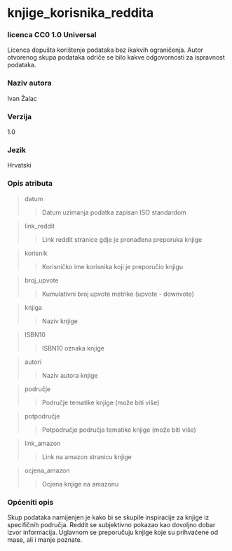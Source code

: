 # knjige_korisnika_reddita

### licenca CC0 1.0 Universal
Licenca dopušta korištenje podataka bez ikakvih ograničenja.
Autor otvorenog skupa podataka odriče se bilo kakve odgovornosti za ispravnost podataka.

### Naziv autora
Ivan Žalac

### Verzija
1.0

### Jezik
Hrvatski

### Opis atributa
> datum
>> Datum uzimanja podatka zapisan ISO standardom

> link_reddit
>> Link reddit stranice gdje je pronađena preporuka knjige

> korisnik
>> Korisničko ime korisnika koji je preporučio knjigu

> broj_upvote
>> Kumulativni broj upvote metrike (upvote - downvote)

> knjiga
>> Naziv knjige

> ISBN10
>> ISBN10 oznaka knjige

> autori
>> Naziv autora knjige

> područje
>> Područje tematike knjige (može biti više)

> potpodručje
>> Potpodručje područja tematike knjige (može biti više)

> link_amazon
>> Link na amazon stranicu knjige

> ocjena_amazon
>> Ocjena knjige na amazonu

### Općeniti opis
Skup podataka namijenjen je kako bi se skupile inspiracije za knjige iz specifičnih područja. Reddit se subjektivno pokazao kao dovoljno dobar izvor informacija. Uglavnom se preporučuju knjige koje su prihvaćene od mase, ali i manje poznate. 

